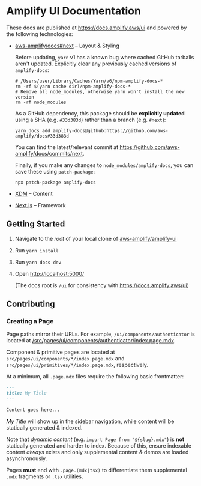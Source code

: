 # Amplify UI Documentation

These docs are published at https://docs.amplify.aws/ui and powered by the following technologies:

- [aws-amplify/docs#next](https://github.com/aws-amplify/docs/tree/next) – Layout & Styling

  Before updating, `yarn` v1 has a known bug where cached GitHub tarballs aren't updated. Explicitly clear any previously cached versions of `amplify-docs`:

  ```shell
  # /Users/user/Library/Caches/Yarn/v6/npm-amplify-docs-*
  rm -rf $(yarn cache dir)/npm-amplify-docs-*
  # Remove all node_modules, otherwise yarn won't install the new version
  rm -rf node_modules
  ```

  As a GitHub dependency, this package should be **explicitly updated** using a SHA (e.g. `#33d383d`) rather than a branch (e.g. `#next`):

  ```shell
  yarn docs add amplify-docs@github:https://github.com/aws-amplify/docs#33d383d
  ```

  You can find the latest/relevant commit at https://github.com/aws-amplify/docs/commits/next.

  Finally, if you make any changes to `node_modules/amplify-docs`, you can save these using `patch-package`:

  ```shell
  npx patch-package amplify-docs
  ```

- [XDM](https://github.com/wooorm/xdm) – Content
- [Next.js](https://nextjs.org/) – Framework

## Getting Started

1. Navigate to the _root_ of your local clone of [aws-amplify/amplify-ui](https://github.com/aws-amplify/amplify-ui)
1. Run `yarn install`
1. Run `yarn docs dev`
1. Open <http://localhost:5000/>

   (The docs root is `/ui` for consistency with https://docs.amplify.aws/ui)

## Contributing

### Creating a Page

Page paths mirror their URLs. For example, `/ui/components/authenticator` is located at [/src/pages/ui/components/authenticator/index.page.mdx](src/pages/ui/components/authenticator/index.page.mdx).

Component & primitive pages are located at `src/pages/ui/components/*/index.page.mdx` and `src/pages/ui/primitives/*/index.page.mdx`, respectively.

At a minimum, all `.page.mdx` files require the following basic frontmatter:

```md
---
title: My Title
---

Content goes here...
```

_My Title_ will show up in the sidebar navigation, while content will be statically generated & indexed.

Note that _dynamic content_ (e.g. `import Page from "${slug}.mdx"`) is **not** statically generated
and harder to index. Because of this, ensure indexable content _always_ exists and only supplemental
content & demos are loaded asynchronously.

Pages **must** end with `.page.(mdx|tsx)` to differentiate them supplemental
`.mdx` fragments or `.tsx` utilities.
